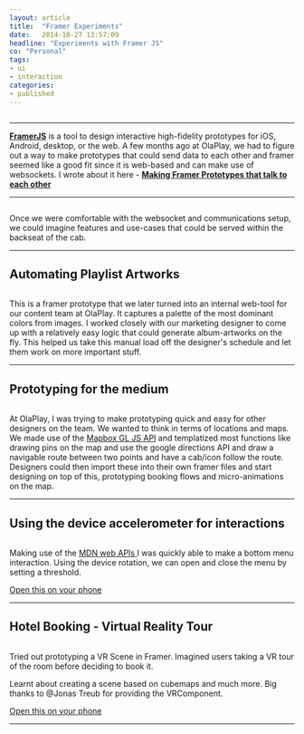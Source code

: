 ```yaml
---
layout: article
title:  "Framer Experiments"
date:   2014-10-27 13:57:09
headline: "Experiments with Framer JS"
co: "Personal"
tags:
- ui
- interaction
categories:
- published
---
```


<figure>
<img class="lazy" data-original="{{edchao.github.io}}/assets/img_framer_cover.JPG" />
</figure>

<!--more-->
---


[**FramerJS**](http://framerjs.com) is a tool to design interactive high-fidelity prototypes for iOS, Android, desktop, or the web. A few months ago at OlaPlay, we had to figure out a way to make prototypes that could send data to each other and framer seemed like a good fit since it is web-based and can make use of websockets. I wrote about it here - [**Making Framer Prototypes that talk to each other**](https://blog.framer.com/making-framer-prototypes-talk-to-each-other-web-sockets-framer-85eedd2243aa)

---
<figure>
<img class="lazy" data-original="{{edchao.github.io}}/assets/img_framer_tv.gif" />
</figure>

Once we were comfortable with the websocket and communications setup, we could imagine features and use-cases that could be served within the backseat of the cab.


---

## Automating Playlist Artworks

<figure>
<img class="lazy" data-original="{{edchao.github.io}}/assets/img_framer_artwork.gif" />
</figure>

This is a framer prototype that we later turned into an internal web-tool for our content team at OlaPlay. It captures a palette of the most dominant colors from images. I worked closely with our marketing designer to come up with a relatively easy logic that could generate album-artworks on the fly. This helped us take this manual load off the designer's schedule and let them work on more important stuff.


---

## Prototyping for the medium

<figure>
<img class="lazy" data-original="{{edchao.github.io}}/assets/img_framer_mapbox.gif" />
</figure>

At OlaPlay, I was trying to make prototyping quick and easy for other designers on the team. We wanted to think in terms of locations and maps. We made use of the [Mapbox GL JS API](https://www.mapbox.com/mapbox-gl-js/api/) and templatized most functions like drawing pins on the map and use the google directions API and draw a navigable route between two points and have a cab/icon follow the route. Designers could then import these into their own framer files and start designing on top of this, prototyping booking flows and micro-animations on the map. 

---

## Using the device accelerometer for interactions

<figure>
<img class="lazy" data-original="{{edchao.github.io}}/assets/img_framer_utilsmenu.gif" />
</figure>

Making use of the [ MDN web APIs ](https://developer.mozilla.org/en-US/docs/Web/API/Detecting_device_orientation) I was quickly able to make a bottom menu interaction. Using the device rotation, we can open and close the menu by setting a threshold.

[Open this on your phone](https://framer.cloud/IScoC/)

---

## Hotel Booking - Virtual Reality Tour


<figure>
<img class="lazy" data-original="{{edchao.github.io}}/assets/img_framer_VR.gif" />
</figure>

Tried out prototyping a VR Scene in Framer. Imagined users taking a VR tour of the room before deciding to book it. 

Learnt about creating a scene based on cubemaps and much more. Big thanks to @Jonas Treub for providing the VRComponent.

[Open this on your phone](http://share.framerjs.com/e23g2cdl1jxc/) 


---

